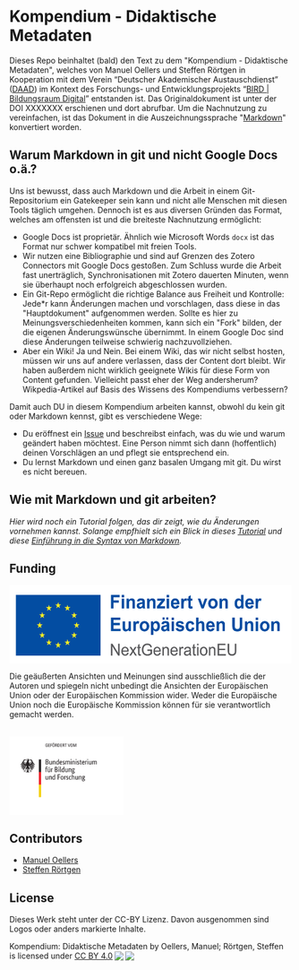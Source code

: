 # Kompendium - Didaktische Metadaten

Dieses Repo beinhaltet (bald) den Text zu dem "Kompendium - Didaktische Metadaten", welches von Manuel Oellers und Steffen Rörtgen in Kooperation mit dem Verein “Deutscher Akademischer Austauschdienst” ([DAAD](https://www.daad.de/de/)) im Kontext des Forschungs- und Entwicklungsprojekts “[BIRD | Bildungsraum Digital](https://www.daad.de/de/der-daad/was-wir-tun/digitalisierung/bird/)” entstanden ist.
Das Originaldokument ist unter der DOI XXXXXXX erschienen und dort abrufbar.
Um die Nachnutzung zu vereinfachen, ist das Dokument in die Auszeichnungssprache "[Markdown](https://de.wikipedia.org/wiki/Markdown)" konvertiert worden.

## Warum Markdown in git und nicht Google Docs o.ä.?

Uns ist bewusst, dass auch Markdown und die Arbeit in einem Git-Repositorium ein Gatekeeper sein kann und nicht alle Menschen mit diesen Tools täglich umgehen.
Dennoch ist es aus diversen Gründen das Format, welches am offensten ist und die breiteste Nachnutzung ermöglicht:

- Google Docs ist proprietär. Ähnlich wie Microsoft Words `docx` ist das Format nur schwer kompatibel mit freien Tools.
- Wir nutzen eine Bibliographie und sind auf Grenzen des Zotero Connectors mit Google Docs gestoßen. Zum Schluss wurde die Arbeit fast unerträglich, Synchronisationen mit Zotero dauerten Minuten, wenn sie überhaupt noch erfolgreich abgeschlossen wurden.
- Ein Git-Repo ermöglicht die richtige Balance aus Freiheit und Kontrolle: Jede*r kann Änderungen machen und vorschlagen, dass diese in das "Hauptdokument" aufgenommen werden. Sollte es hier zu Meinungsverschiedenheiten kommen, kann sich ein "Fork" bilden, der die eigenen Änderungswünsche übernimmt. In einem Google Doc sind diese Änderungen teilweise schwierig nachzuvollziehen.
- Aber ein Wiki! Ja und Nein. Bei einem Wiki, das wir nicht selbst hosten, müssen wir uns auf andere verlassen, dass der Content dort bleibt. Wir haben außerdem nicht wirklich geeignete Wikis für diese Form von Content gefunden. Vielleicht passt eher der Weg andersherum? Wikpedia-Artikel auf Basis des Wissens des Kompendiums verbessern?

Damit auch DU in diesem Kompendium arbeiten kannst, obwohl du kein git oder Markdown kennst, gibt es verschiedene Wege:

- Du eröffnest ein [Issue](https://github.com/dini-ag-kim/kompendium/issues/new) und beschreibst einfach, was du wie und warum geändert haben möchtest. Eine Person nimmt sich dann (hoffentlich) deinen Vorschlägen an und pflegt sie entsprechend ein.
- Du lernst Markdown und einen ganz basalen Umgang mit git. Du wirst es nicht bereuen.

## Wie mit Markdown und git arbeiten?

*Hier wird noch ein Tutorial folgen, das dir zeigt, wie du Änderungen vornehmen kannst. Solange empfhielt sich ein Blick in dieses [Tutorial](https://docs.github.com/de/get-started/writing-on-github/getting-started-with-writing-and-formatting-on-github/quickstart-for-writing-on-github) und diese [Einführung in die Syntax von Markdown](https://docs.github.com/de/get-started/writing-on-github/getting-started-with-writing-and-formatting-on-github/basic-writing-and-formatting-syntax).*

## Funding

<img src="./images/EU.jpg" alt="Next Generation EU" style="height: 10em; vertical-align: middle; display: block" />

Die geäußerten Ansichten und Meinungen sind ausschließlich die der Autoren und spiegeln nicht unbedingt die Ansichten der Europäischen Union oder der Europäischen Kommission wider. Weder die Europäische Union noch die Europäische Kommission können für sie verantwortlich gemacht werden.

<br>

<img src="./images/BMBF_Logo.png" alt="BMBF" style="height: 10em; vertical-align: middle; display: block" />

## Contributors

- [Manuel Oellers](https://github.com/oellers)
- [Steffen Rörtgen](https://github.com/sroertgen)

## License

Dieses Werk steht unter der CC-BY Lizenz.
Davon ausgenommen sind Logos oder anders markierte Inhalte.

<p xmlns:cc="http://creativecommons.org/ns#" xmlns:dct="http://purl.org/dc/terms/"><span property="dct:title">Kompendium: Didaktische Metadaten</span> by <span property="cc:attributionName">Oellers, Manuel; Rörtgen, Steffen</span> is licensed under <a href="http://creativecommons.org/licenses/by/4.0/?ref=chooser-v1" target="_blank" rel="license noopener noreferrer" style="display:inline-block;">CC BY 4.0<img style="height:22px!important;margin-left:3px;vertical-align:text-bottom;" src="https://mirrors.creativecommons.org/presskit/icons/cc.svg?ref=chooser-v1"><img style="height:22px!important;margin-left:3px;vertical-align:text-bottom;" src="https://mirrors.creativecommons.org/presskit/icons/by.svg?ref=chooser-v1"></a></p> 

